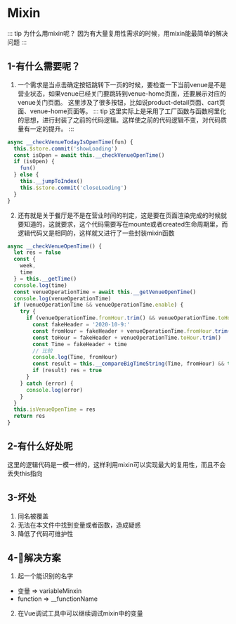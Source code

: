 <!--
 * @Author: your name
 * @Date: 2021-02-10 12:45:06
 * @LastEditTime: 2021-02-11 20:03:09
 * @LastEditors: Please set LastEditors
 * @Description: In User Settings Edit
 * @FilePath: /vuepress-starter/docs/Projects/VenueOnlineManageSystem/6-CoreDifficultResolve/README.md
-->
# Mixin
::: tip
  为什么用mixin呢？
  因为有大量复用性需求的时候，用mixin能最简单的解决问题
:::
## 1-有什么需要呢？
1. 一个需求是当点击确定按钮跳转下一页的时候，要检查一下当前venue是不是营业状态，如果venue已经关门要跳转到venue-home页面，还要展示对应的venue关门页面。
这里涉及了很多按钮，比如说product-detail页面、cart页面、venue-home页面等。
::: tip
这里实际上是采用了工厂函数与函数柯里化的思想，进行封装了之前的代码逻辑。这样使之前的代码逻辑不变，对代码质量有一定的提升。
:::

```js
async __checkVenueTodayIsOpenTime(fun) {
  this.$store.commit('showLoading')
  const isOpen = await this.__checkVenueOpenTime()
  if (isOpen) {
    fun()
  } else {
    this.__jumpToIndex()
    this.$store.commit('closeLoading')
  }
}
```
2. 还有就是关于餐厅是不是在营业时间的判定，这是要在页面渲染完成的时候就要知道的，这就要求，这个代码需要写在mounte或者created生命周期里，而逻辑代码又是相同的，这样就又进行了一些封装mixin函数

```js
async __checkVenueOpenTime() {
  let res = false
  const {
    week,
    time
  } = this.__getTime()
  console.log(time)
  const venueOperationTime = await this.__getVenueOpenTime()
  console.log(venueOperationTime)
  if (venueOperationTime && venueOperationTime.enable) {
    try {
      if (venueOperationTime.fromHour.trim() && venueOperationTime.toHour.trim()) {
        const fakeHeader = '2020-10-9:'
        const fromHour = fakeHeader + venueOperationTime.fromHour.trim()
        const toHour = fakeHeader + venueOperationTime.toHour.trim()
        const Time = fakeHeader + time
        // 比较
        console.log(Time, fromHour)
        const result = this.__compareBigTimeString(Time, fromHour) && this.__compareBigTimeString(toHour, Time)
        if (result) res = true
      }
    } catch (error) {
      console.log(error)
    }
  }
  this.isVenueOpenTime = res
  return res
}
```

## 2-有什么好处呢
这里的逻辑代码是一模一样的，这样利用mixin可以实现最大的复用性，而且不会丢失this指向

## 3-坏处
1. 同名被覆盖
2. 无法在本文件中找到变量或者函数，造成疑惑
3. 降低了代码可维护性

## 4-解决方案
1. 起一个能识别的名字
  + 变量 => variableMinxin
  + function => __functionName

2. 在Vue调试工具中可以继续调试mixin中的变量
